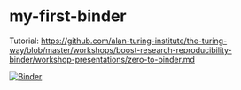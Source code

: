 # my-first-binder

Tutorial: https://github.com/alan-turing-institute/the-turing-way/blob/master/workshops/boost-research-reproducibility-binder/workshop-presentations/zero-to-binder.md

[![Binder](https://mybinder.org/badge_logo.svg)](https://mybinder.org/v2/gh/cga83/my-first-binder/master)
